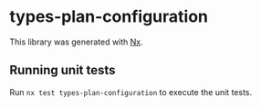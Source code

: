 # types-plan-configuration

This library was generated with [Nx](https://nx.dev).

## Running unit tests

Run `nx test types-plan-configuration` to execute the unit tests.
